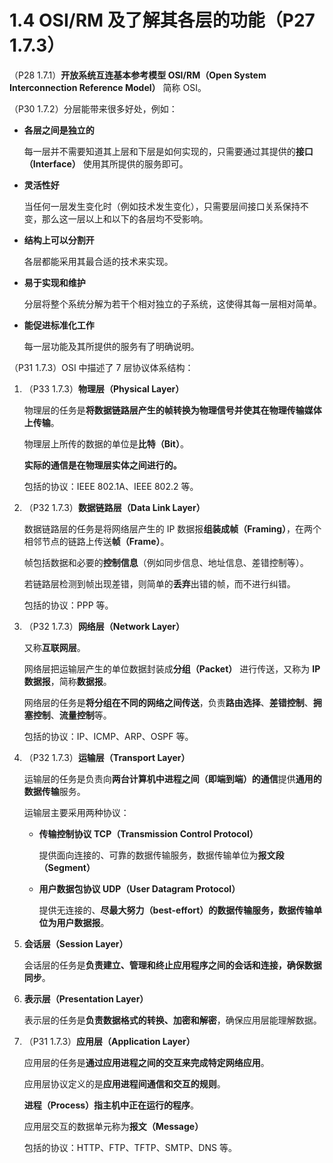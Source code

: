 # 1.4 OSI/RM 及了解其各层的功能（P27 1.7.3）

（P28 1.7.1）**开放系统互连基本参考模型 OSI/RM（Open System Interconnection Reference Model）** 简称 OSI。

（P30 1.7.2）分层能带来很多好处，例如：

+ **各层之间是独立的**

  每一层并不需要知道其上层和下层是如何实现的，只需要通过其提供的**接口（Interface）** 使用其所提供的服务即可。

+ **灵活性好**

  当任何一层发生变化时（例如技术发生变化），只需要层间接口关系保持不变，那么这一层以上和以下的各层均不受影响。

+ **结构上可以分割开**

  各层都能采用其最合适的技术来实现。

+ **易于实现和维护**

  分层将整个系统分解为若干个相对独立的子系统，这使得其每一层相对简单。

+ **能促进标准化工作**

  每一层功能及其所提供的服务有了明确说明。

（P31 1.7.3）OSI 中描述了 7 层协议体系结构：

1. （P33 1.7.3）**物理层（Physical Layer）**

   物理层的任务是**将数据链路层产生的帧转换为物理信号并使其在物理传输媒体上传输**。

   物理层上所传的数据的单位是**比特（Bit）**。

   **实际的通信是在物理层实体之间进行的。**

   包括的协议：IEEE 802.1A、IEEE 802.2 等。

2. （P32 1.7.3）**数据链路层（Data Link Layer）**

   数据链路层的任务是将网络层产生的 IP 数据报**组装成帧（Framing）**，在两个相邻节点的链路上传送**帧（Frame）**。

   帧包括数据和必要的**控制信息**（例如同步信息、地址信息、差错控制等）。

   若链路层检测到帧出现差错，则简单的**丢弃**出错的帧，而不进行纠错。

   包括的协议：PPP 等。

3. （P32 1.7.3）**网络层（Network Layer）**

   又称**互联网层**。

   网络层把运输层产生的单位数据封装成**分组（Packet）** 进行传送，又称为 **IP 数据报**，简称**数据报**。

   网络层的任务是**将分组在不同的网络之间传送**，负责**路由选择**、**差错控制**、**拥塞控制**、**流量控制**等。

   包括的协议：IP、ICMP、ARP、OSPF 等。

4. （P32 1.7.3）**运输层（Transport Layer）**

   运输层的任务是负责向**两台计算机中进程之间（即端到端）的通信**提供**通用的数据传输**服务。

   运输层主要采用两种协议：

    + **传输控制协议 TCP（Transmission Control Protocol）**

      提供面向连接的、可靠的数据传输服务，数据传输单位为**报文段（Segment）**

    + **用户数据包协议 UDP（User Datagram Protocol）**

      提供无连接的、**尽最大努力（best-effort）**的数据传输服务，数据传输单位为**用户数据报**。

5. **会话层（Session Layer）**

   会话层的任务是**负责建立、管理和终止应用程序之间的会话和连接，确保数据同步**。

6. **表示层（Presentation Layer）**

   表示层的任务是**负责数据格式的转换、加密和解密**，确保应用层能理解数据。

7. （P31 1.7.3）**应用层（Application Layer）**

   应用层的任务是**通过应用进程之间的交互来完成特定网络应用**。

   应用层协议定义的是**应用进程间通信和交互的规则**。

   **进程（Process）**指主机中**正在运行的程序**。

   应用层交互的数据单元称为**报文（Message）**

   包括的协议：HTTP、FTP、TFTP、SMTP、DNS 等。